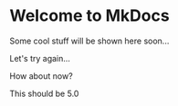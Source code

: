 # Welcome to MkDocs

Some cool stuff will be shown here soon...

Let's try again...

How about now?

This should be 5.0